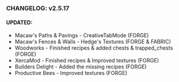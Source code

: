 ### CHANGELOG: v2.5.17
#### UPDATED:
- Macaw's Paths & Pavings - CreativeTabMode (FORGE)
- Macaw's Fences & Walls - Hedge's Textures (FORGE & FABRIC)
- Woodworks - Finished recipes & added chests & trapped_chests (FORGE)
- XercaMod - Finished recipes & Improved textures (FORGE)
- Builders Delight - Added the missing recipes (FORGE)
- Productive Bees - Improved textures (FORGE)
